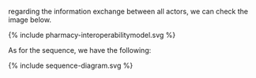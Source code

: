 regarding the information exchange between all actors, we can check the image below.  

<div>
{% include pharmacy-interoperabilitymodel.svg %}
</div>

As for the sequence, we have the following:  

<div>
{% include sequence-diagram.svg %}
</div>